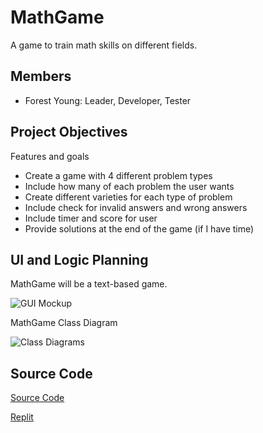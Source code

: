 # MathGame
A game to train math skills on different fields.

## Members
* Forest Young: Leader, Developer, Tester

## Project Objectives
Features and goals

* Create a game with 4 different problem types
* Include how many of each problem the user wants
* Create different varieties for each type of problem
* Include check for invalid answers and wrong answers
* Include timer and score for user
* Provide solutions at the end of the game (if I have time)

## UI and Logic Planning
MathGame will be a text-based game.

![GUI Mockup](https://github.com/ForestNYoung/MathGame/blob/main/images/MathGameGUIMockup.png?raw=true)

MathGame Class Diagram

![Class Diagrams](https://github.com/ForestNYoung/MathGame/blob/main/images/MathGameClassDiagram.png?raw=true)

## Source Code
[Source Code](https://github.com/ForestNYoung/MathGame/raw/main/src/MathGameA.zip)

[Replit](https://replit.com/@9714599/MathGame)
